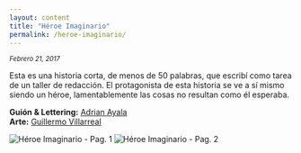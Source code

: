 ```yaml
---
layout: content
title: "Héroe Imaginario"
permalink: /heroe-imaginario/
---
```


<small>*Febrero 21, 2017*</small>

Esta es una historia corta, de menos de 50 palabras, que escribí como tarea de un taller de redacción. El protagonista de esta historia se ve a sí mismo siendo un héroe, lamentablemente las cosas no resultan como él esperaba.

**Guión & Lettering:** [Adrian Ayala](https://twitter.com/adrrian17)  
**Arte:** [Guillermo Villarreal]()

 
![Héroe Imaginario - Pag. 1]({{site.url}}/assets/heroe-imaginario/heroe-imaginario-1.jpg)
![Héroe Imaginario - Pag. 2]({{site.url}}/assets/heroe-imaginario/heroe-imaginario-1.jpg)
